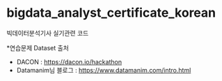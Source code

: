 # bigdata_analyst_certificate_korean
빅데이터분석기사 실기관련 코드


*연습문제 Dataset 출처
 - DACON : https://dacon.io/hackathon
 - Datamanim님 블로그 : https://www.datamanim.com/intro.html
